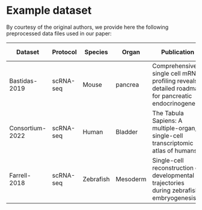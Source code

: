 # Example dataset

By courtesy of the original authors, we provide here the following preprocessed data files used in our paper:

| Dataset         | Protocol  | Species   | Organ    | Publication                                                  | Source    | Processed files |
| --------------- | --------- | --------- | -------- | ------------------------------------------------------------ | --------- | --------------- |
| Bastidas-2019   | scRNA-seq | Mouse     | pancrea  | Comprehensive single cell mRNA profiling reveals a detailed roadmap for pancreatic endocrinogenesis | GSE132188 |                 |
| Consortium-2022 | scRNA-seq | Human     | Bladder  | The Tabula Sapiens: A multiple-organ, single-cell transcriptomic atlas of humans. | GSE201333 |                 |
| Farrell-2018    | scRNA-seq | Zebrafish | Mesoderm | Single-cell reconstruction of developmental trajectories during zebrafish embryogenesis | GSE106587 |                 |

